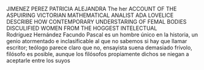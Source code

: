 JIMENEZ PEREZ PATRICIA ALEJANDRA 
The her ACCOUNT OF THE ASPUIRING VICTORIAN MATHEMATICAL ANALIST ADA LOVELICE DESCRIBE HOW CONTEMPORARY UNDERSTARING OF FEMAL BODIES DISCULIFIED WOMEN FROM THE HOGGEST INTELECTUAL  
Rodríguez Hernández Facundo
Pascal es un hombre único en la historia, un genio atormentado e inclasificable al que no sabemos si hay que llamar escritor; teólogo parece claro que no, ensayista suena demasiado frívolo, filósofo es posible, aunque los filósofos propiamente dichos se niegan a aceptarle entre los suyos
